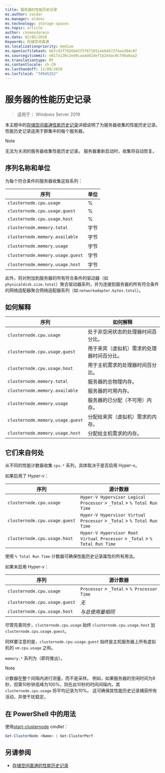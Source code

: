```yaml
---
title: 服务器的性能历史记录
ms.author: cosdar
ms.manager: eldenc
ms.technology: storage-spaces
ms.topic: article
author: cosmosdarwin
ms.date: 02/05/2018
Keywords: 存储空间直通
ms.localizationpriority: medium
ms.openlocfilehash: bbfc92f7926b93f5f6716514e64672f4aa304c0f
ms.sourcegitcommit: e817a130c2ed9caaddd1def1b2edac0c798a6aa2
ms.translationtype: MT
ms.contentlocale: zh-CN
ms.lasthandoff: 12/09/2019
ms.locfileid: "74945252"
---
```

# <a name="performance-history-for-servers"></a>服务器的性能历史记录

> 适用于： Windows Server 2019

本主题中的[存储空间直通性能历史记录](performance-history.md)详细说明了为服务器收集的性能历史记录。 性能历史记录适用于群集中的每个服务器。

   > [!NOTE]
   > 无法为关闭的服务器收集性能历史记录。 服务器重新启动时，收集将自动恢复。

## <a name="series-names-and-units"></a>序列名称和单位

为每个符合条件的服务器收集这些系列：

| 序列                           | 单位    |
|----------------------------------|---------|
| `clusternode.cpu.usage`          | % |
| `clusternode.cpu.usage.guest`    | % |
| `clusternode.cpu.usage.host`     | % |
| `clusternode.memory.total`       | 字节   |
| `clusternode.memory.available`   | 字节   |
| `clusternode.memory.usage`       | 字节   |
| `clusternode.memory.usage.guest` | 字节   |
| `clusternode.memory.usage.host`  | 字节   |

此外，将对附加到服务器的所有符合条件的驱动器（如 `physicaldisk.size.total`）聚合驱动器系列，并为连接到服务器的所有符合条件的网络适配器聚合网络适配器系列（如 `networkadapter.bytes.total`）。

## <a name="how-to-interpret"></a>如何解释

| 序列                           | 如何解释                                                      |
|----------------------------------|-----------------------------------------------------------------------|
| `clusternode.cpu.usage`          | 处于非空闲状态的处理器时间百分比。                        |
| `clusternode.cpu.usage.guest`    | 用于来宾（虚拟机）需求的处理器时间百分比。 |
| `clusternode.cpu.usage.host`     | 用于主机需求的处理器时间百分比。                    |
| `clusternode.memory.total`       | 服务器的总物理内存。                              |
| `clusternode.memory.available`   | 服务器的可用内存。                                   |
| `clusternode.memory.usage`       | 服务器的已分配（不可用）内存。                   |
| `clusternode.memory.usage.guest` | 分配给来宾（虚拟机）需求的内存。               |
| `clusternode.memory.usage.host`  | 分配给主机需求的内存。                                  |

## <a name="where-they-come-from"></a>它们来自何处

从不同的性能计数器收集 `cpu.*` 系列，具体取决于是否启用 Hyper-v。

如果启用了 Hyper-v：

| 序列                           | 源计数器 |
|----------------------------------|----------------|
| `clusternode.cpu.usage`          | `Hyper-V Hypervisor Logical Processor` > `_Total` > `% Total Run Time`      |
| `clusternode.cpu.usage.guest`    | `Hyper-V Hypervisor Virtual Processor` > `_Total` > `% Total Run Time`      |
| `clusternode.cpu.usage.host`     | `Hyper-V Hypervisor Root Virtual Processor` > `_Total` > `% Total Run Time` |

使用 `% Total Run Time` 计数器可确保性能历史记录属性的所有用法。

如果未启用 Hyper-v：

| 序列                           | 源计数器 |
|----------------------------------|----------------|
| `clusternode.cpu.usage`          | `Processor` > `_Total` > `% Processor Time` |
| `clusternode.cpu.usage.guest`    | *无* |
| `clusternode.cpu.usage.host`     | *与总使用量相同* |

尽管完善同步，`clusternode.cpu.usage` 始终 `clusternode.cpu.usage.host` 加 `clusternode.cpu.usage.guest`。

同样要注意的是，`clusternode.cpu.usage.guest` 始终是主机服务器上所有虚拟机的 `vm.cpu.usage` 之和。

`memory.*` 系列为（即将推出）。

  > [!NOTE]
  > 计数器在整个间隔内进行测量，而不是采样。 例如，如果服务器的空闲时间为9秒，但第10秒钟高峰为100%，则在此10秒的时间间隔内，其 `clusternode.cpu.usage` 将平均记录为10%。 这可确保其性能历史记录捕获所有活动，并使干扰稳定。

## <a name="usage-in-powershell"></a>在 PowerShell 中的用法

使用[start-clusternode](https://docs.microsoft.com/powershell/module/failoverclusters/get-clusternode) cmdlet：

```PowerShell
Get-ClusterNode <Name> | Get-ClusterPerf
```

## <a name="see-also"></a>另请参阅

- [存储空间直通的性能历史记录](performance-history.md)
